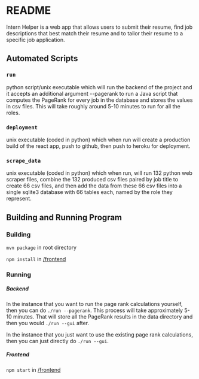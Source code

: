 # README
Intern Helper is a web app that allows users to submit their resume, find job descriptions that best match their resume and to tailor their resume to a specific job application.

## Automated Scripts
### `run`
python script/unix executable which will run the backend of the project and it accepts an additional argument --pagerank to run a Java script that computes the PageRank for every job in the database and stores the values in csv files. This will take roughly around 5-10 minutes to run for all the roles.

### `deployment`
unix executable (coded in python) which when run will create a production build of the react app, push to github, then push to heroku for deployment.

### `scrape_data`
unix executable (coded in python) which when run, will run 132 python web scraper files, combine the 132 produced csv files paired by job title to create 66 csv files, and then add the data from these 66 csv files into a single sqlite3 database with 66 tables each, named by the role they represent.

## Building and Running Program
### Building
`mvn package` in root directory

`npm install` in [/frontend](/frontend)

### Running
##### Backend
In the instance that you want to run the page rank calculations yourself, then you can do `./run --pagerank`. This process will take approximately 5-10 minutes. That will store all the PageRank results in the data directory and then you would `./run --gui` after.

In the instance that you just want to use the existing page rank calculations, then you can just directly do `./run --gui`.

##### Frontend
`npm start` in [/frontend](/frontend)
